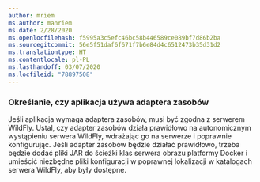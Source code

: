 ```yaml
---
author: mriem
ms.author: manriem
ms.date: 2/28/2020
ms.openlocfilehash: f5995a3c5efc46bc58b446589ce089bf7d86b2ba
ms.sourcegitcommit: 56e5f51daf6f671f7b6e84d4c6512473b35d31d2
ms.translationtype: HT
ms.contentlocale: pl-PL
ms.lasthandoff: 03/07/2020
ms.locfileid: "78897508"
---
```

### <a name="determine-whether-your-application-uses-a-resource-adapter"></a>Określanie, czy aplikacja używa adaptera zasobów

Jeśli aplikacja wymaga adaptera zasobów, musi być zgodna z serwerem WildFly. Ustal, czy adapter zasobów działa prawidłowo na autonomicznym wystąpieniu serwera WildFly, wdrażając go na serwerze i poprawnie konfigurując. Jeśli adapter zasobów będzie działać prawidłowo, trzeba będzie dodać pliki JAR do ścieżki klas serwera obrazu platformy Docker i umieścić niezbędne pliki konfiguracji w poprawnej lokalizacji w katalogach serwera WildFly, aby były dostępne.
